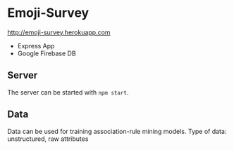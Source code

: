 # Emoji-Survey

http://emoji-survey.herokuapp.com

- Express App
- Google Firebase DB

## Server
The server can be started with `npm start`.

## Data
Data can be used for training association-rule mining models. Type of data: unstructured, raw attributes
